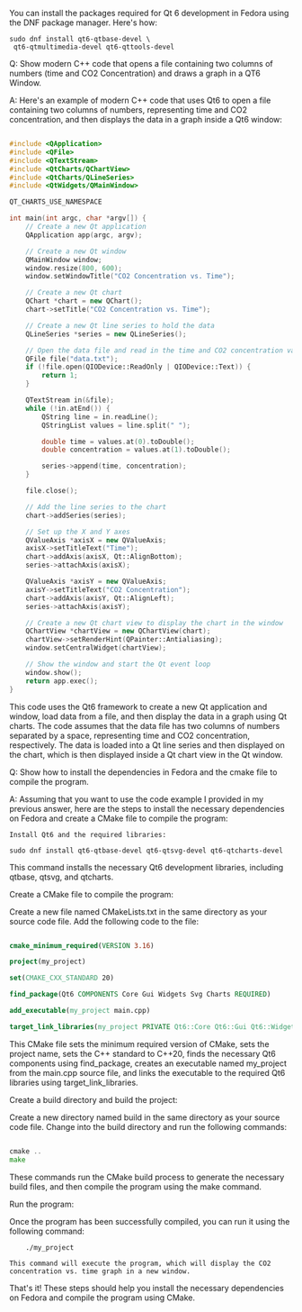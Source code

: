 
You can install the packages required for Qt 6 development in Fedora using the DNF package manager. Here's how:

```
sudo dnf install qt6-qtbase-devel \
 qt6-qtmultimedia-devel qt6-qttools-devel 
```

Q: Show modern C++ code that opens a file containing two columns of
numbers (time and CO2 Concentration) and draws a graph in a QT6
Window.

A: Here's an example of modern C++ code that uses Qt6 to open a file
containing two columns of numbers, representing time and CO2
concentration, and then displays the data in a graph inside a Qt6
window:

```c++

#include <QApplication>
#include <QFile>
#include <QTextStream>
#include <QtCharts/QChartView>
#include <QtCharts/QLineSeries>
#include <QtWidgets/QMainWindow>

QT_CHARTS_USE_NAMESPACE

int main(int argc, char *argv[]) {
    // Create a new Qt application
    QApplication app(argc, argv);

    // Create a new Qt window
    QMainWindow window;
    window.resize(800, 600);
    window.setWindowTitle("CO2 Concentration vs. Time");

    // Create a new Qt chart
    QChart *chart = new QChart();
    chart->setTitle("CO2 Concentration vs. Time");

    // Create a new Qt line series to hold the data
    QLineSeries *series = new QLineSeries();

    // Open the data file and read in the time and CO2 concentration values
    QFile file("data.txt");
    if (!file.open(QIODevice::ReadOnly | QIODevice::Text)) {
        return 1;
    }

    QTextStream in(&file);
    while (!in.atEnd()) {
        QString line = in.readLine();
        QStringList values = line.split(" ");

        double time = values.at(0).toDouble();
        double concentration = values.at(1).toDouble();

        series->append(time, concentration);
    }

    file.close();

    // Add the line series to the chart
    chart->addSeries(series);

    // Set up the X and Y axes
    QValueAxis *axisX = new QValueAxis;
    axisX->setTitleText("Time");
    chart->addAxis(axisX, Qt::AlignBottom);
    series->attachAxis(axisX);

    QValueAxis *axisY = new QValueAxis;
    axisY->setTitleText("CO2 Concentration");
    chart->addAxis(axisY, Qt::AlignLeft);
    series->attachAxis(axisY);

    // Create a new Qt chart view to display the chart in the window
    QChartView *chartView = new QChartView(chart);
    chartView->setRenderHint(QPainter::Antialiasing);
    window.setCentralWidget(chartView);

    // Show the window and start the Qt event loop
    window.show();
    return app.exec();
}
```

This code uses the Qt6 framework to create a new Qt application and
window, load data from a file, and then display the data in a graph
using Qt charts. The code assumes that the data file has two columns
of numbers separated by a space, representing time and CO2
concentration, respectively. The data is loaded into a Qt line series
and then displayed on the chart, which is then displayed inside a Qt
chart view in the Qt window.

Q: Show how to install the dependencies in Fedora and the cmake file
to compile the program.

A: Assuming that you want to use the code example I provided in my
previous answer, here are the steps to install the necessary
dependencies on Fedora and create a CMake file to compile the program:

    Install Qt6 and the required libraries:
```
sudo dnf install qt6-qtbase-devel qt6-qtsvg-devel qt6-qtcharts-devel
```
This command installs the necessary Qt6 development libraries,
including qtbase, qtsvg, and qtcharts.

Create a CMake file to compile the program:

Create a new file named CMakeLists.txt in the same directory as your
source code file. Add the following code to the file:

```cmake

cmake_minimum_required(VERSION 3.16)

project(my_project)

set(CMAKE_CXX_STANDARD 20)

find_package(Qt6 COMPONENTS Core Gui Widgets Svg Charts REQUIRED)

add_executable(my_project main.cpp)

target_link_libraries(my_project PRIVATE Qt6::Core Qt6::Gui Qt6::Widgets Qt6::Svg Qt6::Charts)
```

This CMake file sets the minimum required version of CMake, sets the
project name, sets the C++ standard to C++20, finds the necessary Qt6
components using find_package, creates an executable named my_project
from the main.cpp source file, and links the executable to the
required Qt6 libraries using target_link_libraries.

Create a build directory and build the project:

Create a new directory named build in the same directory as your
source code file. Change into the build directory and run the
following commands:

```go

cmake ..
make
```
These commands run the CMake build process to generate the necessary
build files, and then compile the program using the make command.

Run the program:

Once the program has been successfully compiled, you can run it using
the following command:

```bash
    ./my_project
```


    This command will execute the program, which will display the CO2
    concentration vs. time graph in a new window.

That's it! These steps should help you install the necessary
dependencies on Fedora and compile the program using CMake.
